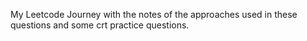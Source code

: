 My Leetcode Journey with the notes of the approaches used in these questions and some crt practice questions.
